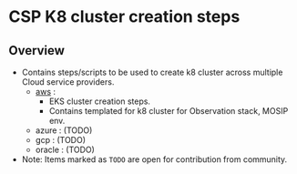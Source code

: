 # CSP K8 cluster creation steps
## Overview
* Contains steps/scripts to be used to create k8 cluster across multiple Cloud service providers.
  * [aws](./aws/README.md) : 
    * EKS cluster creation steps.
    * Contains templated for k8 cluster for Observation stack, MOSIP env.
  * azure : (TODO)
  * gcp : (TODO)
  * oracle : (TODO)
* Note: Items marked as `TODO` are open for contribution from community.

